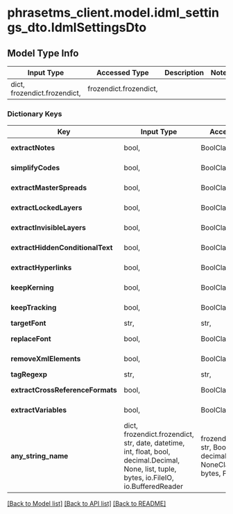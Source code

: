 # phrasetms_client.model.idml_settings_dto.IdmlSettingsDto

## Model Type Info

| Input Type                   | Accessed Type          | Description | Notes |
| ---------------------------- | ---------------------- | ----------- | ----- |
| dict, frozendict.frozendict, | frozendict.frozendict, |             |

### Dictionary Keys

| Key                              | Input Type                                                                                                                                  | Accessed Type                                                                           | Description                                                        | Notes      |
| -------------------------------- | ------------------------------------------------------------------------------------------------------------------------------------------- | --------------------------------------------------------------------------------------- | ------------------------------------------------------------------ | ---------- |
| **extractNotes**                 | bool,                                                                                                                                       | BoolClass,                                                                              | Default: false                                                     | [optional] |
| **simplifyCodes**                | bool,                                                                                                                                       | BoolClass,                                                                              | Default: true                                                      | [optional] |
| **extractMasterSpreads**         | bool,                                                                                                                                       | BoolClass,                                                                              | Default: true                                                      | [optional] |
| **extractLockedLayers**          | bool,                                                                                                                                       | BoolClass,                                                                              | Default: true                                                      | [optional] |
| **extractInvisibleLayers**       | bool,                                                                                                                                       | BoolClass,                                                                              | Default: false                                                     | [optional] |
| **extractHiddenConditionalText** | bool,                                                                                                                                       | BoolClass,                                                                              | Default: false                                                     | [optional] |
| **extractHyperlinks**            | bool,                                                                                                                                       | BoolClass,                                                                              | Default: false                                                     | [optional] |
| **keepKerning**                  | bool,                                                                                                                                       | BoolClass,                                                                              | Default: false                                                     | [optional] |
| **keepTracking**                 | bool,                                                                                                                                       | BoolClass,                                                                              | Default: false                                                     | [optional] |
| **targetFont**                   | str,                                                                                                                                        | str,                                                                                    |                                                                    | [optional] |
| **replaceFont**                  | bool,                                                                                                                                       | BoolClass,                                                                              | Default: true                                                      | [optional] |
| **removeXmlElements**            | bool,                                                                                                                                       | BoolClass,                                                                              | Default: false                                                     | [optional] |
| **tagRegexp**                    | str,                                                                                                                                        | str,                                                                                    |                                                                    | [optional] |
| **extractCrossReferenceFormats** | bool,                                                                                                                                       | BoolClass,                                                                              | Default: true                                                      | [optional] |
| **extractVariables**             | bool,                                                                                                                                       | BoolClass,                                                                              | Default: true                                                      | [optional] |
| **any_string_name**              | dict, frozendict.frozendict, str, date, datetime, int, float, bool, decimal.Decimal, None, list, tuple, bytes, io.FileIO, io.BufferedReader | frozendict.frozendict, str, BoolClass, decimal.Decimal, NoneClass, tuple, bytes, FileIO | any string name can be used but the value must be the correct type | [optional] |

[[Back to Model list]](../../README.md#documentation-for-models) [[Back to API list]](../../README.md#documentation-for-api-endpoints) [[Back to README]](../../README.md)

